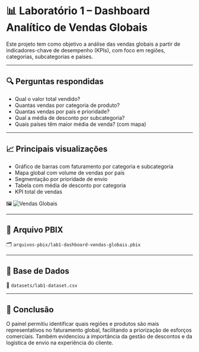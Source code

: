 # 📊 Laboratório 1 – Dashboard Analítico de Vendas Globais

Este projeto tem como objetivo a análise das vendas globais a partir de indicadores-chave de desempenho (KPIs), com foco em regiões, categorias, subcategorias e países.

---

## 🔍 Perguntas respondidas

- Qual o valor total vendido?
- Quantas vendas por categoria de produto?
- Quantas vendas por país e prioridade?
- Qual a média de desconto por subcategoria?
- Quais países têm maior média de venda? (com mapa)

---

## 📈 Principais visualizações

- Gráfico de barras com faturamento por categoria e subcategoria
- Mapa global com volume de vendas por país
- Segmentação por prioridade de envio
- Tabela com média de desconto por categoria
- KPI total de vendas

🖼️ ![Vendas Globais](../thumb_lab1_vendas.png)

---

## 📁 Arquivo PBIX

🗂️ `arquivos-pbix/lab1-dashboard-vendas-globais.pbix`

---

## 📄 Base de Dados

📂 `datasets/lab1-dataset.csv`

---

## 🧠 Conclusão

O painel permitiu identificar quais regiões e produtos são mais representativos no faturamento global, facilitando a priorização de esforços comerciais. Também evidenciou a importância da gestão de descontos e da logística de envio na experiência do cliente.
